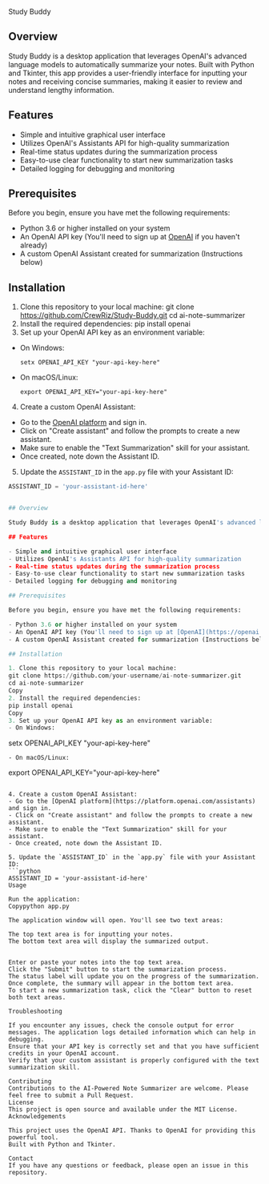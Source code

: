 Study Buddy 



## Overview

Study Buddy is a desktop application that leverages OpenAI's advanced language models to automatically summarize your notes. Built with Python and Tkinter, this app provides a user-friendly interface for inputting your notes and receiving concise summaries, making it easier to review and understand lengthy information.

## Features

- Simple and intuitive graphical user interface
- Utilizes OpenAI's Assistants API for high-quality summarization
- Real-time status updates during the summarization process
- Easy-to-use clear functionality to start new summarization tasks
- Detailed logging for debugging and monitoring

## Prerequisites

Before you begin, ensure you have met the following requirements:

- Python 3.6 or higher installed on your system
- An OpenAI API key (You'll need to sign up at [OpenAI](https://openai.com) if you haven't already)
- A custom OpenAI Assistant created for summarization (Instructions below)

## Installation

1. Clone this repository to your local machine: git clone https://github.com/CrewRiz/Study-Buddy.git
cd ai-note-summarizer
2. Install the required dependencies: pip install openai
3. Set up your OpenAI API key as an environment variable:
- On Windows:
  ```
  setx OPENAI_API_KEY "your-api-key-here"
  ```
- On macOS/Linux:
  ```
  export OPENAI_API_KEY="your-api-key-here"
  ```

4. Create a custom OpenAI Assistant:
- Go to the [OpenAI platform](https://platform.openai.com/assistants) and sign in.
- Click on "Create assistant" and follow the prompts to create a new assistant.
- Make sure to enable the "Text Summarization" skill for your assistant.
- Once created, note down the Assistant ID.

5. Update the `ASSISTANT_ID` in the `app.py` file with your Assistant ID:
```python
ASSISTANT_ID = 'your-assistant-id-here'


## Overview

Study Buddy is a desktop application that leverages OpenAI's advanced language models to automatically summarize your notes. Built with Python and Tkinter, this app provides a user-friendly interface for inputting your notes and receiving concise summaries, making it easier to review and understand lengthy information.

## Features

- Simple and intuitive graphical user interface
- Utilizes OpenAI's Assistants API for high-quality summarization
- Real-time status updates during the summarization process
- Easy-to-use clear functionality to start new summarization tasks
- Detailed logging for debugging and monitoring

## Prerequisites

Before you begin, ensure you have met the following requirements:

- Python 3.6 or higher installed on your system
- An OpenAI API key (You'll need to sign up at [OpenAI](https://openai.com) if you haven't already)
- A custom OpenAI Assistant created for summarization (Instructions below)

## Installation

1. Clone this repository to your local machine:
git clone https://github.com/your-username/ai-note-summarizer.git
cd ai-note-summarizer
Copy
2. Install the required dependencies:
pip install openai
Copy
3. Set up your OpenAI API key as an environment variable:
- On Windows:
  ```
  setx OPENAI_API_KEY "your-api-key-here"
  ```
- On macOS/Linux:
  ```
  export OPENAI_API_KEY="your-api-key-here"
  ```

4. Create a custom OpenAI Assistant:
- Go to the [OpenAI platform](https://platform.openai.com/assistants) and sign in.
- Click on "Create assistant" and follow the prompts to create a new assistant.
- Make sure to enable the "Text Summarization" skill for your assistant.
- Once created, note down the Assistant ID.

5. Update the `ASSISTANT_ID` in the `app.py` file with your Assistant ID:
```python
ASSISTANT_ID = 'your-assistant-id-here'
Usage

Run the application:
Copypython app.py

The application window will open. You'll see two text areas:

The top text area is for inputting your notes.
The bottom text area will display the summarized output.


Enter or paste your notes into the top text area.
Click the "Submit" button to start the summarization process.
The status label will update you on the progress of the summarization.
Once complete, the summary will appear in the bottom text area.
To start a new summarization task, click the "Clear" button to reset both text areas.

Troubleshooting

If you encounter any issues, check the console output for error messages. The application logs detailed information which can help in debugging.
Ensure that your API key is correctly set and that you have sufficient credits in your OpenAI account.
Verify that your custom assistant is properly configured with the text summarization skill.

Contributing
Contributions to the AI-Powered Note Summarizer are welcome. Please feel free to submit a Pull Request.
License
This project is open source and available under the MIT License.
Acknowledgements

This project uses the OpenAI API. Thanks to OpenAI for providing this powerful tool.
Built with Python and Tkinter.

Contact
If you have any questions or feedback, please open an issue in this repository.
